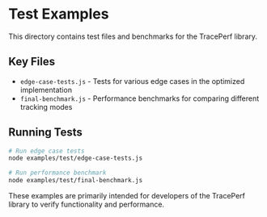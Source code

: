 # Test Examples

This directory contains test files and benchmarks for the TracePerf library.

## Key Files

- `edge-case-tests.js` - Tests for various edge cases in the optimized implementation
- `final-benchmark.js` - Performance benchmarks for comparing different tracking modes

## Running Tests

```bash
# Run edge case tests
node examples/test/edge-case-tests.js

# Run performance benchmark
node examples/test/final-benchmark.js
```

These examples are primarily intended for developers of the TracePerf library to verify functionality and performance. 